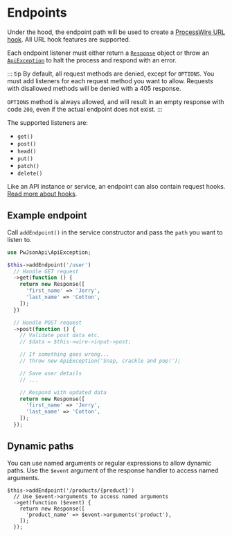 # Endpoints

Under the hood, the endpoint path will be used to create a [ProcessWire URL hook](https://processwire.com/blog/posts/pw-3.0.173/#introducing-url-path-hooks). All URL hook features are supported.

Each endpoint listener must either return a [`Response`](/responses) object or throw an [`ApiException`](/exceptions) to halt the process and respond with an error.

::: tip
By default, all request methods are denied, except for `OPTIONS`. You must add listeners for each request method you want to allow. Requests with disallowed methods will be denied with a 405 response.

`OPTIONS` method is always allowed, and will result in an empty response with code `200`, even if the actual endpoint does not exist.
:::

The supported listeners are:

- `get()`
- `post()`
- `head()`
- `put()`
- `patch()`
- `delete()`

Like an API instance or service, an endpoint can also contain request hooks. [Read more about hooks](/request-hooks).

## Example endpoint

Call `addEndpoint()` in the service constructor and pass the `path` you want to listen to.

```php
use PwJsonApi\ApiException;
```

```php
$this->addEndpoint('/user')
  // Handle GET request
  ->get(function () {
    return new Response([
      'first_name' => 'Jerry',
      'last_name' => 'Cotton',
    ]);
  })

  // Handle POST request
  ->post(function () {
    // Validate post data etc.
    // $data = $this->wire->input->post;

    // If something goes wrong...
    // throw new ApiException('Snap, crackle and pop!');

    // Save user details
    // ...

    // Respond with updated data
    return new Response([
      'first_name' => 'Jerry',
      'last_name' => 'Cotton',
    ]);
  });
```

## Dynamic paths

You can use named arguments or regular expressions to allow dynamic paths. Use the `$event` argument of the response handler to access named arguments.

```php{3}
$this->addEndpoint('/products/{product}')
  // Use $event->arguments to access named arguments
  ->get(function ($event) {
    return new Response([
      'product_name' => $event->arguments('product'),
    ]);
  });
```
